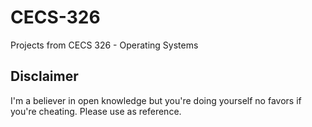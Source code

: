 # CECS-326
Projects from CECS 326 - Operating Systems

## Disclaimer
I'm a believer in open knowledge but you're doing yourself no favors if you're cheating. Please use as reference.
